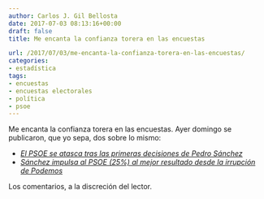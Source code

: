 ```yaml
---
author: Carlos J. Gil Bellosta
date: 2017-07-03 08:13:16+00:00
draft: false
title: Me encanta la confianza torera en las encuestas

url: /2017/07/03/me-encanta-la-confianza-torera-en-las-encuestas/
categories:
- estadística
tags:
- encuestas
- encuestas electorales
- política
- psoe
---
```


Me encanta la confianza torera en las encuestas. Ayer domingo se publicaron, que yo sepa, dos sobre lo mismo:

* _[El PSOE se atasca tras las primeras decisiones de Pedro Sánchez](http://politica.elpais.com/politica/2017/07/01/actualidad/1498927428_222042.html)_
* _[Sánchez impulsa al PSOE (25%) al mejor resultado desde la irrupción de Podemos](http://www.elconfidencial.com/espana/2017-07-02/sondeo-encuesta-dym-rajoy-psoe-sanchez-iglesias-rivera_1408025/)_

Los comentarios, a la discreción del lector.